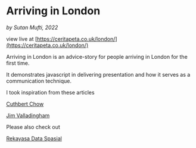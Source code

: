 # Arriving in London 


_by Sutan Mufti, 2022_

view live at [https://ceritapeta.co.uk/london/](https://ceritapeta.co.uk/london/)

Arriving in London is an advice-story for people arriving in London for the first time.

It demonstrates javascript in delivering presentation and how it serves as a communication technique.

I took inspiration from these articles

[Cuthbert Chow](https://towardsdatascience.com/how-i-created-an-interactive-scrolling-visualisation-with-d3-js-and-how-you-can-too-e116372e2c73)

[Jim Valladingham](https://vallandingham.me/scroller.html)

Please also check out

[Rekayasa Data Spasial](https://tentang.rekayasadata.co.uk)